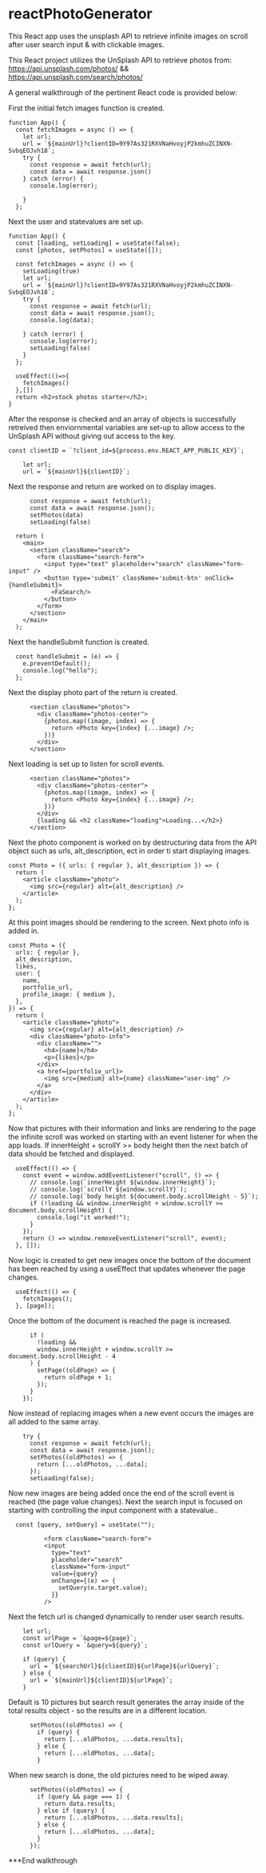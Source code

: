 # reactPhotoGenerator
This React app uses the unsplash API to retrieve infinite images on scroll after user search input &amp; with clickable images.

This React project utilizes the UnSplash API to retrieve photos from: https://api.unsplash.com/photos/ &&
https://api.unsplash.com/search/photos/

A general walkthrough of the pertinent React code is provided below:

First the initial fetch images function is created.
```React
function App() {
  const fetchImages = async () => {
    let url;
    url = `${mainUrl}?clientID=9Y97As321RXVNaHvoyjP2kmhuZCINXN-SvbqEOJvh18`;
    try {
      const response = await fetch(url);
      const data = await response.json()
    } catch (error) {
      console.log(error);
      
    }
  };
```

Next the user and statevalues are set up.
```React
function App() {
  const [loading, setLoading] = useState(false);
  const [photos, setPhotos] = useState([]);

  const fetchImages = async () => {
    setLoading(true)
    let url;
    url = `${mainUrl}?clientID=9Y97As321RXVNaHvoyjP2kmhuZCINXN-SvbqEOJvh18`;
    try {
      const response = await fetch(url);
      const data = await response.json();
      console.log(data);
      
    } catch (error) {
      console.log(error);
      setLoading(false)
    }
  };

  useEffect(()=>{
    fetchImages()
  },[])
  return <h2>stock photos starter</h2>;
}
```

After the response is checked and an array of objects is successfully retreived then enviornmental variables are set-up to allow access to the UnSplash API without giving out access to the key.
```React
const clientID = `?client_id=${process.env.REACT_APP_PUBLIC_KEY}`;

    let url;
    url = `${mainUrl}${clientID}`;
```

Next the response and return are worked on to display images.
```React
      const response = await fetch(url);
      const data = await response.json();
      setPhotos(data)
      setLoading(false)

  return (
    <main>
      <section className="search">
        <form className="search-form">
          <input type="text" placeholder="search" className="form-input" />
          <button type='submit' className='submit-btn' onClick={handleSubmit}>
            <FaSearch/>
          </button>
        </form>
      </section>
    </main>
  );
```

Next the handleSubmit function is created.
```React
  const handleSubmit = (e) => {
    e.preventDefault();
    console.log("hello");
  };
```

Next the display photo part of the return is created.
```React
      <section className="photos">
        <div className="photos-center">
          {photos.map((image, index) => {
            return <Photo key={index} {...image} />;
          })}
        </div>
      </section>
```

Next loading is set up to listen for scroll events.
```React
      <section className="photos">
        <div className="photos-center">
          {photos.map((image, index) => {
            return <Photo key={index} {...image} />;
          })}
        </div>
        {loading && <h2 className="loading">Loading...</h2>}
      </section>
```

Next the photo component is worked on by destructuring data from the API object such as urls, alt_description, ect in order ti start displaying images.
```React
const Photo = ({ urls: { regular }, alt_description }) => {
  return (
    <article className="photo">
      <img src={regular} alt={alt_description} />
    </article>
  );
};
```

At this point images should be rendering to the screen. Next photo info is added in.
```React
const Photo = ({
  urls: { regular },
  alt_description,
  likes,
  user: {
    name,
    portfolio_url,
    profile_image: { medium },
  },
}) => {
  return (
    <article className="photo">
      <img src={regular} alt={alt_description} />
      <div className="photo-info">
        <div className="">
          <h4>{name}</h4>
          <p>{likes}</p>
        </div>
        <a href={portfolio_url}>
          <img src={medium} alt={name} className="user-img" />
        </a>
      </div>
    </article>
  );
};
```

Now that pictures with their information and links are rendering to the page the infinite scroll was worked on starting with an event listener for when the app loads. If innerHeight + scrollY >= body height then the next batch of data should be fetched and displayed.
```React
  useEffect(() => {
    const event = window.addEventListener("scroll", () => {
      // console.log(`innerHeight ${window.innerHeight}`);
      // console.log(`scrollY ${window.scrollY}`);
      // console.log(`body height ${document.body.scrollHeight - 5}`);
      if (!loading && window.innerHeight + window.scrollY >= document.body.scrollHeight) {
        console.log("it worked!");
      }
    });
    return () => window.removeEventListener("scroll", event);
  }, []);
```

Now logic is created to get new images once the bottom of the document has been reached by using a useEffect that updates whenever the page changes.
```React
  useEffect(() => {
    fetchImages();
  }, [page]);
```

Once the bottom of the document is reached the page is increased.
```React
      if (
        !loading &&
        window.innerHeight + window.scrollY >= document.body.scrollHeight - 4
      ) {
        setPage((oldPage) => {
          return oldPage + 1;
        });
      }
    });
```

Now instead of replacing images when a new event occurs the images are all added to the same array.
```React
    try {
      const response = await fetch(url);
      const data = await response.json();
      setPhotos((oldPhotos) => {
        return [...oldPhotos, ...data];
      });
      setLoading(false);
```

Now new images are being added once the end of the scroll event is reached (the page value changes). Next the search input is focused on starting with controlling the input component with a statevalue..
```React
  const [query, setQuery] = useState("");
  
          <form className="search-form">
          <input
            type="text"
            placeholder="search"
            className="form-input"
            value={query}
            onChange={(e) => {
              setQuery(e.target.value);
            }}
          />
```

Next the fetch url is changed dynamically to render user search results.
```React
    let url;
    const urlPage = `&page=${page}`;
    const urlQuery = `&query=${query}`;

    if (query) {
      url = `${searchUrl}${clientID}${urlPage}${urlQuery}`;
    } else {
      url = `${mainUrl}${clientID}${urlPage}`;
    }
```

Default is 10 pictures but search result generates the array inside of the total results object - so the results are in a different location.
```React
      setPhotos((oldPhotos) => {
        if (query) {
          return [...oldPhotos, ...data.results];
        } else {
          return [...oldPhotos, ...data];
        }
```

When new search is done, the old pictures need to be wiped away.
```React
      setPhotos((oldPhotos) => {
        if (query && page === 1) {
          return data.results;
        } else if (query) {
          return [...oldPhotos, ...data.results];
        } else {
          return [...oldPhotos, ...data];
        }
      });
```


***End walkthrough
